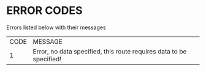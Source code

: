 ERROR CODES
=

Errors listed below with their messages
<table>
<tr><td>CODE</td><td>MESSAGE</td></tr>
<tr><td>1</td><td>Error, no data specified, this route requires data to be specified!</td></tr>
</table>